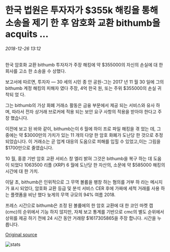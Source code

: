 # 한국 법원은 투자자가 $355k 해킹을 통해 소송을 제기 한 후 암호화 교환 bithumb을 acquits ...

###### 2018-12-26 13:12

한국 암호화 교환 bithumb 투자자가 주장 해킹에 약 $355000의 자신의 손실에 대 한 회사를 고소 한 소송을 수 상했다.

보고서에 따르면, 투자자 — 30 세의 시민 종 안 공원-그는 2017 년 11 월 30 일에 그의 bithumb 계정 해킹의 피해자 였다 주장, 4억 한국 원, 또는 주위 $355000의 손실 귀착되 었 다.

그는 bithumb의 가상 화폐 거래소 활동은 금융 부문에서 제공 되는 서비스와 유사 하며, 따라서 전자 상거래 브로커에 적용 되는 보안 요구 사항의 적용을 받아야 한다고 주장 했습니다.

이전에 보고 된 바와 같이, bithumb는이 6 월에 하이 프로 파일 해킹을 겪 었는 데, 그 중에는 약 $3000만의 가치가 있는 11 개의 다양 한 암호 화폐가 도난당 한 것으로 추정 되었습니다. 이 거래소는 곧 업계 대응의 도움으로 피해를 입힐 수 있었고,이는 그림을 $1700만으로 줄였습니다.

10 월, 홍콩 기반 암호 교환 서비스 창 엘리 밝혀 그것은 bithumb을 복구 하는 데 도움이 되었다 1063500 리플 (XRP) 6 월에 도난당 한 자산의, 소문에 약 $585000 해킹의 시간에 대 한 가치.

이달 초, bithumb은 인위적으로 그 무역 볼륨을 팽창 하는 혐의를 거부 하 라는 메시지가 표시 되었다, 암호화 교환 등급 및 분석 서비스 CER 후에 가짜에 세척 거래를 사용 하는 플랫폼을 비난 했다 늦게의 무역 규모의 94% 여름 2018.

프레스 시간으로 bithumb은 조정 된 볼륨에의 한 암호 교환에 대 한 코인 마켓 캡 (cmc)의 순위에서 기능 하지 않지만, 자체 보고 통계를 기반으로 cmc의 별도 순위에서 상위를 제공 하기 전에 24 시간 동안 거래량 $1617305865을 주장 합니다. 시간을 누릅니다.

[Original source](https://cointelegraph.com/news/korean-court-acquits-crypto-exchange-bithumb-after-investor-filed-lawsuit-over-355k-hack)

![stats](https://c.statcounter.com/11760860/0/a89fa40b/1/ "stats")